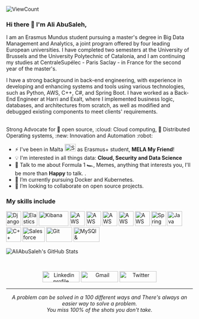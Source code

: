 <!-- ### Hi there 👋 -->

<!--
**aliabusaleh/aliabusaleh** is a ✨ _special_ ✨ repository because its `README.md` (this file) appears on your GitHub profile.

Here are some ideas to get you started:

- 🔭 I’m currently working on ...
- 🌱 I’m currently learning ...
- 👯 I’m looking to collaborate on ...
- 🤔 I’m looking for help with ...
- 💬 Ask me about ...
- 📫 How to reach me: ...
- 😄 Pronouns: ...
- ⚡ Fun fact: ...
-->
![ViewCount](https://views.whatilearened.today/views/github/aliabusaleh/Thomas-George-T.svg?cache=remove)

### Hi there 👋 I'm Ali AbuSaleh,

I am an Erasmus Mundus student pursuing a master's degree in Big Data Management and Analytics, a joint program offered by four leading European universities. I have completed two semesters at the University of Brussels and the University Polytechnic of Catalonia, and I am continuing my studies at CentraleSupélec - Paris Saclay - in France for the second year of the master's. 

I have a strong background in back-end engineering, with experience in developing and enhancing systems and tools using various technologies, such as Python, AWS, C++, C#, and Spring Boot. I have worked as a Back-End Engineer at Harri and Exalt, where I implemented business logic, databases, and architectures from scratch, as well as modified and debugged existing components to meet clients' requirements.

</br>
Strong Advocate for 📜 open source, :cloud: Cloud computing, 🚀 Distributed Operating systems, :new: Innovation and Automation :robot:

- ⚡  I've been in  Malta <img title="SpringBoot" src="https://www.corporategiftsmalta.com/wp-content/uploads/2017/06/flag-malta.png" width="30" height="20" /> as Erasmus+  student,  **MELA My Friend**!
- :bulb: I'm interested in all things data: **Cloud, Security and Data Science**
- 💬 Talk to me about Formula 1 :racing_car:, Memes, anything that interests you, I'll be more than **Happy** to talk. .
- 🌱 I’m currently pursuing Docker and Kubernetes.
- 👯 I’m looking to collaborate on open source projects.


### My skills include

<p align="left">
	<img title="Django" src="http://www.creons-votre-site.com/wp-content/uploads/2017/05/django-logo.png" width="40" height="40" />
	<img title="Elasticsearch" src="https://user.oc-static.com/upload/2017/10/10/15076639807937_Elasticsearch-Logo-Color-V.jpg.png" width="40" height="40" />
	<img title="Kibana" src="https://i.pinimg.com/originals/1f/4b/35/1f4b351501bafeb05af336efa643970c.png"  width="80" height="40" />
	<img title="AWS Lambda" src="https://miro.medium.com/max/1400/1*djBovuUveshzYa9_TqPJzg.png" width="40" height="40" />
	<img title="AWS SQS" src="https://www.snaplogic.com/wp-content/uploads/2018/02/AmazonSQS_400x400-1-1.png" width="40" height="40" />
	<img title="AWS SNS" src="https://www.kamprasad.com/wp-content/uploads/2019/07/amazon_sns.png" width="40" height="40" />
	<img title="AWS RDS" src="https://miro.medium.com/max/1140/1*CHOz8lCaOVf0uamEOY2-Og.png" width="40" height="40" />
	<img title="AWS Step Functions" src="https://media-exp1.licdn.com/dms/image/C4E12AQGqm2eLKFVrbA/article-cover_image-shrink_600_2000/0/1572013929551?e=2147483647&v=beta&t=3X-_wEYOHXCvqk9eFn0u5tXGq-PcA5dAuP5BQYowCDE" width="40" height="40" />
	<img title="Spring Boot" src="https://www.pngfind.com/pngs/m/53-535670_spring-framework-logo-spring-boot-hd-png-download.png" width="40" height="40" />
	<img title="Java" src="https://upload.wikimedia.org/wikipedia/en/3/30/Java_programming_language_logo.svg" width="40" height="40" />
	<img title="C++" src="https://upload.wikimedia.org/wikipedia/commons/1/18/ISO_C%2B%2B_Logo.svg" width="40" height="40" />
	<img title="Salesforce" src="https://seeklogo.com/images/S/salesforce-logo-F6B237ABDC-seeklogo.com.png" width="60" height="40" />
	<img title="Git" src="https://raw.githubusercontent.com/Thomas-George-T/Thomas-George-T/master/assets/git.svg" width="70" height="40" />
	<img title="MySQl & MariaDB" src="https://cdn-icons-png.flaticon.com/512/919/919836.png" width="70" height="40" />
</p>
   <p align="center">
  
![AliAbuSaleh's GitHub Stats](https://github-readme-stats.vercel.app/api?username=aliabusaleh&count_private=true&show_icons=true&theme=radical)
</p>


<br>
<p align="center">
    <a href="https://www.linkedin.com/in/alighabusaleh/"><img alt="Linkedin profile" title="Linkedin" src="https://raw.githubusercontent.com/Thomas-George-T/Thomas-George-T/master/assets/linkedin.svg" width="100" height="30" /></a>
    <a href="mailto:alighabusaleh@gmail.com"><img alt="Gmail" src="https://raw.githubusercontent.com/Thomas-George-T/Thomas-George-T/master/assets/google-gmail.svg" title="Email" width="100" height="30" /></a>
    <a href="https://twitter.com"><img alt="Twitter" src="https://raw.githubusercontent.com/Thomas-George-T/Thomas-George-T/master/assets/twitter.svg" title="Twitter" width="100" height="30" /></a>
</p>
<hr \>
<p align="center">
   <i>A problem can be solved in a 100 different ways and There's always an easier way to solve a problem.</i>
   <br>
   <i>You miss 100% of the shots you don't take.</i>
</p>       
 
 
